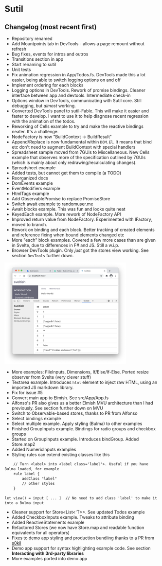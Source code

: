 # Sutil

## Changelog (most recent first)

- Repository renamed
- Add Mountpoints tab in DevTools - allows a page remount without refresh
- Bug fixes, events for intros and outros
- Transitions section in app
- Start renaming to sutil
- Unit tests
- Fix animation regression in App/Todos.fs. DevTools made this a lot easier, being able to switch logging options on and off
- Implement ordering for each blocks
- Logging options in DevTools. Rework of promise bindings. Cleaner interface between app and devtools.
  Intermediate check-in
- Options window in DevTools, communicating with Sutil core. Still debugging, but *almost* working.
- Converted DevTools panel to sutil-Fable. This will make it easier and faster to develop. I want to use it to help
diagnose recent regression with the animation of the todos.
- Reworking of Cells example to try and make the reactive bindings neater. It's a challenge.
- NodeFactory is now "BuildContext -> BuildResult"
- Append/Replace is now fundamental within `DOM.El`. It means that bind etc don't need to augment BuildContext with special handlers
- Spreadsheet sample moved from 7GUIs to Miscellaneous. New Cells example that observes more of the specification outlined by 7GUIs (which is mainly about only redrawing/recalculating changes).
- Spreadsheet example
- Added tests, but cannot get them to compile (a TODO)
- Reorganized docs
- DomEvents example
- EventModifiers example
- HtmlTags example
- Add ObservablePromise to replace PromiseStore
- Switch await example to randomuser.me
- Await blocks example. This was fun and looks quite neat
- KeyedEach example. More rework of NodeFactory API
- Improved return value from NodeFactory. Experimented with IFactory, moved to branch.
- Rework on binding and each block. Better tracking of created elements and reference fixing when bound elements changed etc
- More "each" block examples. Covered a few more cases than are given in Svelte, due to differences in F# and JS. Still a w.i.p.
- Browser DevTools plugin. Only *just* got the stores view working. See section `DevTools` further down.
<img src="images/devtools.png" width="400" alt="Screenshot of Sutil DevTools plugin">

- More examples: FileInputs, Dimensions, If/Else/If-Else. Ported resize observer from Svelte (very clever stuff)
- Textarea example. Introduces `html` element to inject raw HTML, using an imported JS markdown library.
- Fix for issue #5
- Convert main app to Elmish. See src/App/App.fs
- Alfonso's PR also gives us a better Elmish MVU architecture than I had previously. See section further down on MVU
- Switch to Observable-based stores, thanks to PR from Alfonso
- Select bindings example
- Select multiple example. Apply styling (Bulma) to other examples
- Finished GroupInputs example. Bindings for radio groups and checkbox groups
- Started on GroupInputs example. Introduces bindGroup. Added Store.map2
- Added NumericInputs examples
- Styling rules can extend existing classes like this
```
    // Turn <label> into <label class='label'>. Useful if you have Bulma loaded, for example
    rule label {
        addClass "label"
        // other styles
    }

let view() = input [ ... ]  // No need to add class 'label' to make it into a Bulma input
```
- Cleaner support for Store<List<'T>>. See updated Todos example
- Added CheckboxInputs example. Tweaks to attribute binding
- Added ReactiveStatements example
- Refactored Stores (we now have Store.map and readable function equivalents for all operators)
- Fixes to demo app styling and production bundling thanks to a PR from [s0kil](https://github.com/s0kil)
- Demo app support for syntax highlighting example code. See section **Interacting with 3rd-party libraries**
- More examples ported into demo app
